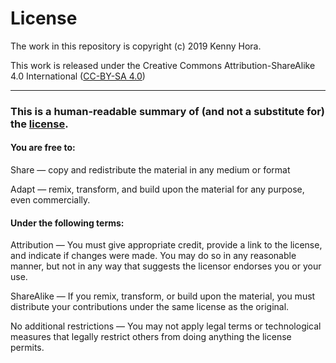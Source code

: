 # License

The work in this repository is copyright (c) 2019 Kenny Hora.

This work is released under the Creative Commons Attribution-ShareAlike
4.0 International ([CC-BY-SA 4.0](https://creativecommons.org/licenses/by-sa/4.0/))

---
### This is a human-readable summary of (and not a substitute for) the [license](https://creativecommons.org/licenses/by-sa/4.0/legalcode).

#### You are free to:
Share — copy and redistribute the material in any medium or format

Adapt — remix, transform, and build upon the material
for any purpose, even commercially.

#### Under the following terms:
Attribution — You must give appropriate credit, provide a link to the license, and indicate if changes were made. You may do so in any reasonable manner, but not in any way that suggests the licensor endorses you or your use.

ShareAlike — If you remix, transform, or build upon the material, you must distribute your contributions under the same license as the original.

No additional restrictions — You may not apply legal terms or technological measures that legally restrict others from doing anything the license permits.
